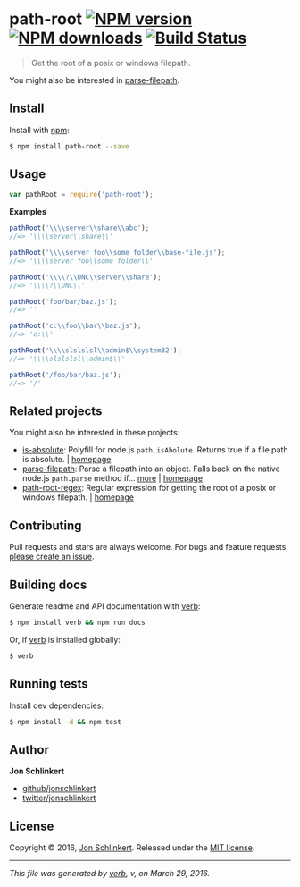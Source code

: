 # path-root [![NPM version](https://img.shields.io/npm/v/path-root.svg?style=flat)](https://www.npmjs.com/package/path-root) [![NPM downloads](https://img.shields.io/npm/dm/path-root.svg?style=flat)](https://npmjs.org/package/path-root) [![Build Status](https://img.shields.io/travis/jonschlinkert/path-root.svg?style=flat)](https://travis-ci.org/jonschlinkert/path-root)

> Get the root of a posix or windows filepath.

You might also be interested in [parse-filepath](https://github.com/jonschlinkert/parse-filepath).

## Install

Install with [npm](https://www.npmjs.com/):

```sh
$ npm install path-root --save
```

## Usage

```js
var pathRoot = require('path-root');
```

**Examples**

```js
pathRoot('\\\\server\\share\\abc');
//=> '\\\\server\\share\\'

pathRoot('\\\\server foo\\some folder\\base-file.js');
//=> '\\\\server foo\\some folder\\'

pathRoot('\\\\?\\UNC\\server\\share');
//=> '\\\\?\\UNC\\'

pathRoot('foo/bar/baz.js');
//=> ''

pathRoot('c:\\foo\\bar\\baz.js');
//=> 'c:\\'

pathRoot('\\\\slslslsl\\admin$\\system32');
//=> '\\\\slslslsl\\admin$\\'

pathRoot('/foo/bar/baz.js');
//=> '/'
```

## Related projects

You might also be interested in these projects:

* [is-absolute](https://www.npmjs.com/package/is-absolute): Polyfill for node.js `path.isAbolute`. Returns true if a file path is absolute. | [homepage](https://github.com/jonschlinkert/is-absolute)
* [parse-filepath](https://www.npmjs.com/package/parse-filepath): Parse a filepath into an object. Falls back on the native node.js `path.parse` method if… [more](https://www.npmjs.com/package/parse-filepath) | [homepage](https://github.com/jonschlinkert/parse-filepath)
* [path-root-regex](https://www.npmjs.com/package/path-root-regex): Regular expression for getting the root of a posix or windows filepath. | [homepage](https://github.com/regexhq/path-root-regex)

## Contributing

Pull requests and stars are always welcome. For bugs and feature requests, [please create an issue](https://github.com/jonschlinkert/path-root/issues/new).

## Building docs

Generate readme and API documentation with [verb](https://github.com/verbose/verb):

```sh
$ npm install verb && npm run docs
```

Or, if [verb](https://github.com/verbose/verb) is installed globally:

```sh
$ verb
```

## Running tests

Install dev dependencies:

```sh
$ npm install -d && npm test
```

## Author

**Jon Schlinkert**

* [github/jonschlinkert](https://github.com/jonschlinkert)
* [twitter/jonschlinkert](http://twitter.com/jonschlinkert)

## License

Copyright © 2016, [Jon Schlinkert](https://github.com/jonschlinkert).
Released under the [MIT license](https://github.com/jonschlinkert/path-root/blob/master/LICENSE).

***

_This file was generated by [verb](https://github.com/verbose/verb), v, on March 29, 2016._